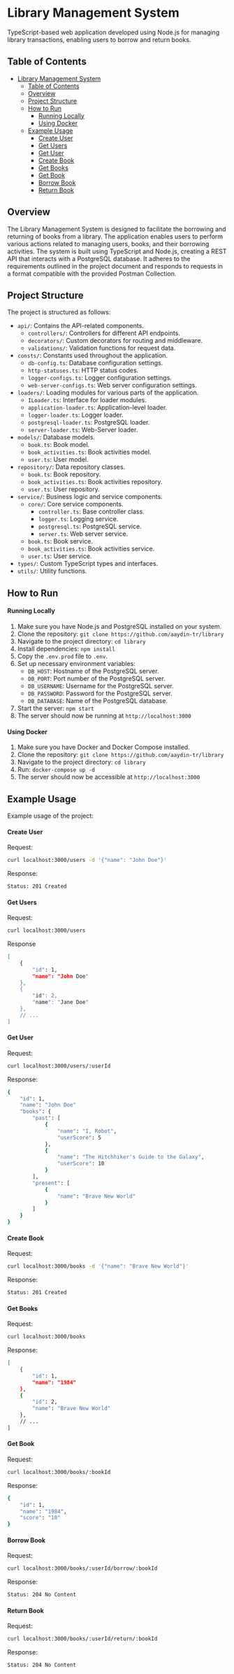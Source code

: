 # Library Management System

TypeScript-based web application developed using Node.js for managing library transactions, enabling users to borrow and return books.

## Table of Contents

- [Library Management System](#library-management-system)
  - [Table of Contents](#table-of-contents)
  - [Overview](#overview)
  - [Project Structure](#project-structure)
  - [How to Run](#how-to-run)
      - [Running Locally](#running-locally)
      - [Using Docker](#using-docker)
  - [Example Usage](#example-usage)
      - [Create User](#create-user)
      - [Get Users](#get-users)
      - [Get User](#get-user)
      - [Create Book](#create-book)
      - [Get Books](#get-books)
      - [Get Book](#get-book)
      - [Borrow Book](#borrow-book)
      - [Return Book](#return-book)

## Overview

The Library Management System is designed to facilitate the borrowing and returning of books from a library. The application enables users to perform various actions related to managing users, books, and their borrowing activities. The system is built using TypeScript and Node.js, creating a REST API that interacts with a PostgreSQL database. It adheres to the requirements outlined in the project document and responds to requests in a format compatible with the provided Postman Collection.

## Project Structure

The project is structured as follows:

- `api/`: Contains the API-related components.
  - `controllers/`: Controllers for different API endpoints.
  - `decorators/`: Custom decorators for routing and middleware.
  - `validations/`: Validation functions for request data.
- `consts/`: Constants used throughout the application.
  - `db-config.ts`: Database configuration settings.
  - `http-statuses.ts`: HTTP status codes.
  - `logger-configs.ts`: Logger configuration settings.
  - `web-server-configs.ts`: Web server configuration settings.
- `loaders/`: Loading modules for various parts of the application.
  - `ILoader.ts`: Interface for loader modules.
  - `application-loader.ts`: Application-level loader.
  - `logger-loader.ts`: Logger loader.
  - `postgresql-loader.ts`: PostgreSQL loader.
  - `server-loader.ts`: Web-Server loader.
- `models/`: Database models.
  - `book.ts`: Book model.
  - `book_activities.ts`: Book activities model.
  - `user.ts`: User model.
- `repository/`: Data repository classes.
  - `book.ts`: Book repository.
  - `book_activities.ts`: Book activities repository.
  - `user.ts`: User repository.
- `service/`: Business logic and service components.
  - `core/`: Core service components.
    - `controller.ts`: Base controller class.
    - `logger.ts`: Logging service.
    - `postgresql.ts`: PostgreSQL service.
    - `server.ts`: Web server service.
  - `book.ts`: Book service.
  - `book_activities.ts`: Book activities service.
  - `user.ts`: User service.
- `types/`: Custom TypeScript types and interfaces.
- `utils/`: Utility functions.

## How to Run

#### Running Locally

1. Make sure you have Node.js and PostgreSQL installed on your system.
2. Clone the repository: `git clone https://github.com/aaydin-tr/library`
3. Navigate to the project directory: `cd library`
4. Install dependencies: `npm install`
5. Copy the `.env.prod` file to `.env`.
6. Set up necessary environment variables:
   - `DB_HOST`: Hostname of the PostgreSQL server.
   - `DB_PORT`: Port number of the PostgreSQL server.
   - `DB_USERNAME`: Username for the PostgreSQL server.
   - `DB_PASSWORD`: Password for the PostgreSQL server.
   - `DB_DATABASE`: Name of the PostgreSQL database.
7. Start the server: `npm start`
8. The server should now be running at `http://localhost:3000`

#### Using Docker

1. Make sure you have Docker and Docker Compose installed.
2. Clone the repository: `git clone https://github.com/aaydin-tr/library`
3. Navigate to the project directory: `cd library`
4. Run: `docker-compose up -d`
5. The server should now be accessible at `http://localhost:3000`

   
## Example Usage

Example usage of the project:


#### Create User
Request:
```bash
curl localhost:3000/users -d '{"name": "John Doe"}'
```

Response:
```bash
Status: 201 Created
```

#### Get Users
Request:
```bash
curl localhost:3000/users
```
Response
```bash
[
    {
        "id": 1,
        "name": "John Doe"
    },
    {
        "id": 2,
        "name": "Jane Doe"
    },
    // ...
]
```

#### Get User
Request:
```bash
curl localhost:3000/users/:userId
```

Response:
```bash
{
    "id": 1,
    "name": "John Doe"
    "books": {
        "past": [
            {
                "name": "I, Robot",
                "userScore": 5
            },
            {
                "name": "The Hitchhiker's Guide to the Galaxy",
                "userScore": 10
            }
        ],
        "present": [
            {
                "name": "Brave New World"
            }
        ]
    }
}
```

#### Create Book
Request:
```bash
curl localhost:3000/books -d '{"name": "Brave New World"}'
```

Response:
```bash
Status: 201 Created
```

#### Get Books
Request:
```bash
curl localhost:3000/books
```

Response:
```bash
[
    {
        "id": 1,
        "name": "1984"
    },
    {
        "id": 2,
        "name": "Brave New World"
    },
    // ...
]
```

#### Get Book
Request:
```bash
curl localhost:3000/books/:bookId
```

Response:
```bash
{
    "id": 1,
    "name": "1984",
    "score": "10"
}
```

#### Borrow Book
Request:
```bash
curl localhost:3000/books/:userId/borrow/:bookId
```

Response:
```bash
Status: 204 No Content
```

#### Return Book
Request:
```bash
curl localhost:3000/books/:userId/return/:bookId
```

Response:
```bash
Status: 204 No Content
```


